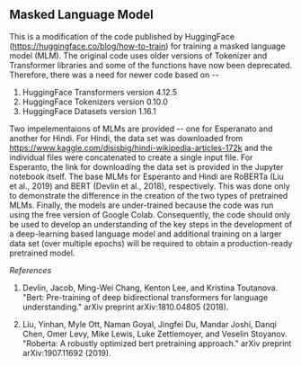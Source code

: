 ## Masked Language Model

This is a modification of the code published by HuggingFace (https://huggingface.co/blog/how-to-train) for training a masked language model (MLM). The original code uses older versions of Tokenizer and Transformer libraries and some of the functions have now been deprecated. Therefore, there was a need for newer code based on -- 
1. HuggingFace Transformers version 4.12.5
2. HuggingFace Tokenizers version 0.10.0
3. HuggingFace Datasets version 1.16.1

Two impelementaions of MLMs are provided -- one for Esperanato and another for Hindi. For Hindi, the data set was downloaded from https://www.kaggle.com/disisbig/hindi-wikipedia-articles-172k and the individual files were concatenated to create a single input file. For Esperanto, the link for downloading the data set is provided in the Jupyter notebook itself. The base MLMs for Esperanto and Hindi are RoBERTa (Liu et al., 2019) and BERT (Devlin et al., 2018), respectively. This was done only to demonstrate the difference in the creation of the two types of pretrained MLMs. Finally, the models are under-trained because the code was run using the free version of Google Colab. Consequently, the code should only be used to develop an understanding of the key steps in the development of a deep-learning based language model and additional training on a larger data set (over multiple epochs) will be required to obtain a production-ready pretrained model.

*References*
1. Devlin, Jacob, Ming-Wei Chang, Kenton Lee, and Kristina Toutanova. "Bert: Pre-training of deep bidirectional transformers for language understanding." arXiv preprint arXiv:1810.04805 (2018).

2. Liu, Yinhan, Myle Ott, Naman Goyal, Jingfei Du, Mandar Joshi, Danqi Chen, Omer Levy, Mike Lewis, Luke Zettlemoyer, and Veselin Stoyanov. "Roberta: A robustly optimized bert pretraining approach." arXiv preprint arXiv:1907.11692 (2019).
